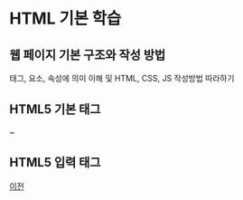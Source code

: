 # HTML 기본 학습

## 웹 페이지 기본 구조와 작성 방법
태그, 요소, 속성에 의미 이해 및 HTML, CSS, JS 작성방법 따라하기

## HTML5 기본 태그
~

## HTML5 입력 태그

[이전](https://github.com/WhiteHair-H/StudyHtml)
